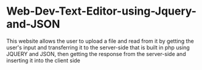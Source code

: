 # Web-Dev-Text-Editor-using-Jquery-and-JSON
This website allows the user to upload a file and read from it by getting the user's input and transferring it to the server-side that is built in php using JQUERY and JSON, then getting the response from the server-side and inserting it into the client side
